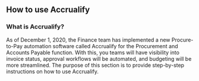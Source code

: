 ## How to use Accrualify

### **What is Accrualify?**

As of December 1, 2020, the Finance team has implemented a new Procure-to-Pay automation software called Accrualify for the Procurement and Accounts Payable function. With this, you teams will have visibility into invoice status, approval workflows will be automated, and budgeting will be more streamlined. The purpose of this section is to provide step-by-step instructions on how to use Accrualify.
